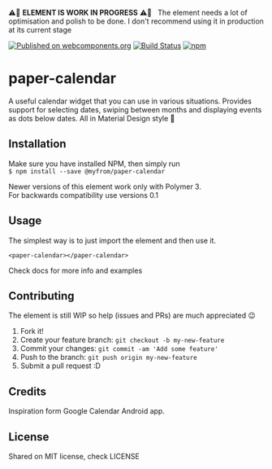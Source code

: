 :warning::construction: **ELEMENT IS WORK IN PROGRESS** :warning::construction:  
The element needs a lot of optimisation and polish to be done. I don't recommend using it in production at its current stage

[![Published on webcomponents.org](https://img.shields.io/badge/webcomponents.org-published-blue.svg?style=flat-square)](https://www.webcomponents.org/element/@myfrom/paper-calendar)
[![Build Status](https://img.shields.io/travis/myfrom/paper-calendar.svg?style=flat-square)](https://travis-ci.org/myfrom/paper-calendar)
[![npm](https://img.shields.io/npm/v/@myfrom/paper-calendar.svg?style=flat-square)](https://www.npmjs.com/package/@myfrom/paper-calendar)

# paper-calendar

A useful calendar widget that you can use in various situations. Provides support for selecting dates, swiping between months and displaying events as dots below dates. All in Material Design style 🎨

## Installation

Make sure you have installed NPM, then simply run  
`$ npm install --save @myfrom/paper-calendar`

Newer versions of this element work only with Polymer 3.  
For backwards compatibility use versions 0.1

## Usage

The simplest way is to just import the element and then use it.
<!--
```
<custom-element-demo>
  <template>
    <script type="module" src="paper-calendar.js"></script>
    <next-code-block></next-code-block>
  </template>
</custom-element-demo>
```
-->
```
<paper-calendar></paper-calendar>
```
Check docs for more info and examples

## Contributing

The element is still WIP so help (issues and PRs) are much appreciated :wink:

1. Fork it!
2. Create your feature branch: `git checkout -b my-new-feature`
3. Commit your changes: `git commit -am 'Add some feature'`
4. Push to the branch: `git push origin my-new-feature`
5. Submit a pull request :D

## Credits

Inspiration form Google Calendar Android app.

## License

Shared on MIT license, check LICENSE
